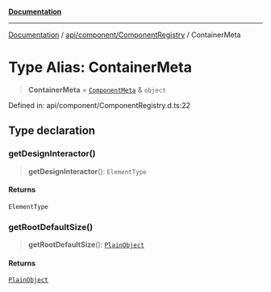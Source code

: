 [**Documentation**](../../../../index.md)

***

[Documentation](../../../../index.md) / [api/component/ComponentRegistry](../index.md) / ContainerMeta

# Type Alias: ContainerMeta

> **ContainerMeta** = [`ComponentMeta`](../interfaces/ComponentMeta.md) & `object`

Defined in: api/component/ComponentRegistry.d.ts:22

## Type declaration

### getDesignInteractor()

> **getDesignInteractor**(): `ElementType`

#### Returns

`ElementType`

### getRootDefaultSize()

> **getRootDefaultSize**(): [`PlainObject`](../../../../perspective-client/type-aliases/PlainObject.md)

#### Returns

[`PlainObject`](../../../../perspective-client/type-aliases/PlainObject.md)

